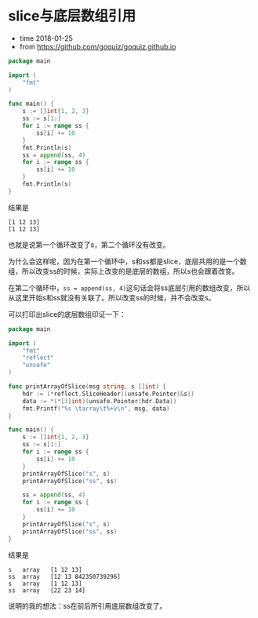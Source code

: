 # slice与底层数组引用

- time 2018-01-25
- from https://github.com/goquiz/goquiz.github.io

```go
package main

import (
	"fmt"
)

func main() {
	s := []int{1, 2, 3}
	ss := s[1:]
	for i := range ss {
		ss[i] += 10
	}
	fmt.Println(s)
	ss = append(ss, 4)
	for i := range ss {
		ss[i] += 10
	}
	fmt.Println(s)
}
```

结果是
```
[1 12 13]
[1 12 13]
```

也就是说第一个循环改变了s，第二个循环没有改变。

为什么会这样呢，因为在第一个循环中，s和ss都是slice，底层共用的是一个数组，所以改变ss的时候，实际上改变的是底层的数组，所以s也会跟着改变。

在第二个循环中，`ss = append(ss, 4)`这句话会将ss底层引用的数组改变，所以从这里开始s和ss就没有关联了。所以改变ss的时候，并不会改变s。

可以打印出slice的底层数组印证一下：

```go
package main

import (
	"fmt"
	"reflect"
	"unsafe"
)

func printArrayOfSlice(msg string, s []int) {
	hdr := (*reflect.SliceHeader)(unsafe.Pointer(&s))
	data := *(*[3]int)(unsafe.Pointer(hdr.Data))
	fmt.Printf("%s \tarray\t%+v\n", msg, data)
}

func main() {
	s := []int{1, 2, 3}
	ss := s[1:]
	for i := range ss {
		ss[i] += 10
	}
	printArrayOfSlice("s", s)
	printArrayOfSlice("ss", ss)

	ss = append(ss, 4)
	for i := range ss {
		ss[i] += 10
	}
	printArrayOfSlice("s", s)
	printArrayOfSlice("ss", ss)
}
```

结果是
```
s 	array	[1 12 13]
ss 	array	[12 13 842350739296]
s 	array	[1 12 13]
ss 	array	[22 23 14]
```

说明的我的想法：ss在前后所引用底层数组改变了。